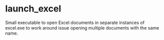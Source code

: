 # launch_excel
Small executable to open Excel documents in separate instances of excel.exe to work around issue opening multiple documents with the same name.
